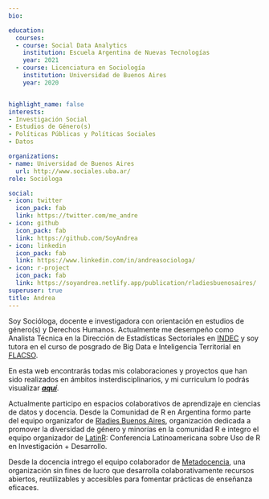 ```yaml
---
bio: 

education:
  courses:
  - course: Social Data Analytics
    institution: Escuela Argentina de Nuevas Tecnologías
    year: 2021
  - course: Licenciatura en Sociología
    institution: Universidad de Buenos Aires
    year: 2020


highlight_name: false
interests:
- Investigación Social
- Estudios de Género(s)
- Políticas Públicas y Políticas Sociales
- Datos

organizations:
- name: Universidad de Buenos Aires  
  url: http://www.sociales.uba.ar/
role: Socióloga

social:
- icon: twitter
  icon_pack: fab
  link: https://twitter.com/me_andre
- icon: github
  icon_pack: fab
  link: https://github.com/SoyAndrea
- icon: linkedin
  icon_pack: fab
  link: https://www.linkedin.com/in/andreasociologa/
- icon: r-project
  icon_pack: fab
  link: https://soyandrea.netlify.app/publication/rladiesbuenosaires/ 
superuser: true
title: Andrea
---
```


Soy Socióloga, docente e investigadora con orientación en estudios de género(s) y Derechos Humanos. Actualmente me desempeño como Analista Técnica en la Dirección de Estadísticas Sectoriales en [INDEC](https://www.indec.gob.ar/indec/web/Institucional-Indec-Organigrama) y soy tutora en el curso de posgrado de Big Data e Inteligencia Territorial en [FLACSO](https://www.flacso.org.ar/formacion-academica/big-data-e-inteligencia-territorial/). 


En esta web encontrarás todas mis colaboraciones y proyectos que han sido realizados en ámbitos insterdisciplinarios, y mi curriculum lo podrás visualizar [**_aquí_**](https://soyandrea.netlify.app/media/CVAndreaGomezVargas.pdf).


Actualmente participo en espacios colaborativos de aprendizaje en ciencias de datos y docencia. Desde la Comunidad de R en Argentina formo parte del equipo organizafor de [Rladies Buenos Aires](https://twitter.com/RLadiesBA), organización dedicada a promover la diversidad de género y minorías en la comunidad R e integro el equipo organizador de [LatinR](https://latin-r.com/): Conferencia Latinoamericana sobre Uso de R en Investigación + Desarrollo. 



Desde la docencia intrego el equipo colaborador de [Metadocencia](https://www.metadocencia.org/), una organización sin fines de lucro que desarrolla colaborativamente recursos abiertos, reutilizables y accesibles para fomentar prácticas de enseñanza eficaces.
